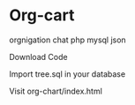 Org-cart
========

orgnigation chat php mysql json

Download Code 

Import tree.sql in your database

Visit org-chart/index.html

 


